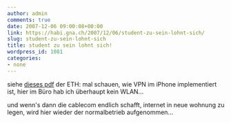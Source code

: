 ```yaml
---
author: admin
comments: true
date: 2007-12-06 09:00:08+00:00
link: https://habi.gna.ch/2007/12/06/student-zu-sein-lohnt-sich/
slug: student-zu-sein-lohnt-sich
title: student zu sein lohnt sich!
wordpress_id: 1081
categories:
- none
---
```


siehe [dieses pdf](http://www.id.ethz.ch/about/sections/kom/dkid/themas/wlan-anderswo/pwlan_pressrelease.pdf) der ETH: mal schauen, wie VPN im iPhone implementiert ist, hier im Büro hab ich überhaupt kein WLAN...

und wenn's dann die cablecom endlich schafft, internet in neue wohnung zu legen, wird hier wieder der normalbetrieb aufgenommen...
